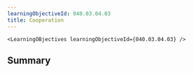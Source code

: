 ```yaml
---
learningObjectiveId: 040.03.04.03
title: Cooperation
---
```


```tsx eval
<LearningOBjectives learningObjectiveId={040.03.04.03} />
```

## Summary
